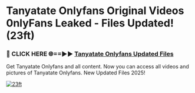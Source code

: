 # Tanyatate Onlyfans Original Videos 0nlyFans Leaked - Files Updated! (23ft)

<h3>🔴 CLICK HERE 🌐==►► <a href="https://tinyurl.com/ehrbuxhb" rel="nofollow">Tanyatate Onlyfans Updated Files</a></h3>

Get Tanyatate Onlyfans and all content. Now you can access all videos and pictures of Tanyatate Onlyfans. New Updated Files 2025!

[![23ft](https://i.imgur.com/lVYEuWS.gif)](https://tinyurl.com/ehrbuxhb)
